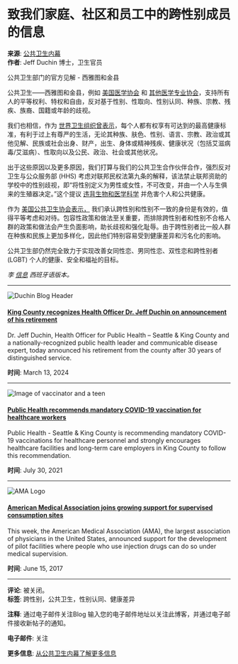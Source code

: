 # 致我们家庭、社区和员工中的跨性别成员的信息

**来源**: [公共卫生内幕](https://publichealthinsider.com/zh-CN/)  
**作者**: Jeff Duchin 博士，卫生官员  

公共卫生部门的官方见解 - 西雅图和金县

公共卫生——西雅图和金县，例如 [美国医学协会](https://na01.safelinks.protection.outlook.com/?url=https%3A%2F%2Fwire.ama-assn.org%2Fama-news%2Fama-takes-several-actions-supporting-transgender-patients&data=02%7C01%7CLindsay.Bosslet%40kingcounty.gov%7C697ddbb9d2b24dd80fc208d63924d016%7Cbae5059a76f049d7999672dfe95d69c7%7C0%7C0%7C636759227597966971&sdata=P97yk8qNUPSwU9P6cA68pbOHrAaFv7hnoSKDfTYfx1g%3D&reserved=0) 和 [其他医学专业协会](https://na01.safelinks.protection.outlook.com/?url=https%3A%2F%2Fwww.aap.org%2Fen-us%2Fabout-the-aap%2Faap-press-room%2FPages%2FAAP-Statement-in-Support-of-Transgender-Children-Adolescent-and-Young-Adults.aspx&data=02%7C01%7CLindsay.Bosslet%40kingcounty.gov%7C697ddbb9d2b24dd80fc208d63924d016%7Cbae5059a76f049d7999672dfe95d69c7%7C0%7C0%7C636759227597966971&sdata=KNJtUwjoIuyMyXtJfA3peg%2FRl5DlRZfAP8w5lVRnbpM%3D&reserved=0)，支持所有人的平等权利、特权和自由，反对基于性别、性取向、性别认同、种族、宗教、残疾、族裔、国籍或年龄的歧视。

我们也相信，作为 [世界卫生组织曾表示](https://na01.safelinks.protection.outlook.com/?url=https%3A%2F%2Fwww.who.int%2Fhiv%2Ftopics%2Ftransgender%2Fabout%2Fen%2F&data=02%7C01%7CLindsay.Bosslet%40kingcounty.gov%7C697ddbb9d2b24dd80fc208d63924d016%7Cbae5059a76f049d7999672dfe95d69c7%7C0%7C0%7C636759227597966971&sdata=rJ7nXkh0QIO4Kp3s97mlsAFcSOvHrFXfapdaV8UfSFM%3D&reserved=0)，每个人都有权享有可达到的最高健康标准，有利于过上有尊严的生活，无论其种族、肤色、性别、语言、宗教、政治或其他见解、民族或社会出身、财产，出生、身体或精神残疾、健康状况（包括艾滋病毒/艾滋病）、性取向以及公民、政治、社会或其他状况。

出于这些原因以及更多原因，我们打算与我们的公共卫生合作伙伴合作，强烈反对卫生与公众服务部 (HHS) 考虑对联邦民权法第九条的解释，该法禁止联邦资助的学校中的性别歧视，即“将性别定义为男性或女性，不可改变，并由一个人与生俱来的生殖器决定。”这个提议 [违背生物和医学科学](https://na01.safelinks.protection.outlook.com/?url=https%3A%2F%2Fwww.idsociety.org%2Fnews--publications-new%2Farticles%2F2018%2Fpolicies-marginalizing-transgender-people-run-counter-to-science-public-health%2F&data=02%7C01%7CLindsay.Bosslet%40kingcounty.gov%7C697ddbb9d2b24dd80fc208d63924d016%7Cbae5059a76f049d7999672dfe95d69c7%7C0%7C0%7C636759227597966971&sdata=4WtHceB97Qc%2FdTGepcVtCFqqD%2BkMi7u0r%2FejWsz9OdE%3D&reserved=0) 并危害个人和公共健康。

作为 [美国公共卫生协会表示，](https://na01.safelinks.protection.outlook.com/?url=https%3A%2F%2Fwww.apha.org%2Fpolicies-and-advocacy%2Fpublic-health-policy-statements%2Fpolicy-database%2F2017%2F01%2F26%2Fpromoting-transgender-and-gender-minority-health-through-inclusive-policies-and-practices&data=02%7C01%7CLindsay.Bosslet%40kingcounty.gov%7C697ddbb9d2b24dd80fc208d63924d016%7Cbae5059a76f049d7999672dfe95d69c7%7C0%7C0%7C636759227597966971&sdata=ZTnR4yCnxpNnTHQvZFcdz34ZGyWQsC8RPqLz3yynrMY%3D&reserved=0) 我们承认跨性别和性别不一致的身份是有效的，值得平等考虑和对待。包容性政策和做法至关重要，而排除跨性别者和性别不合格人群的政策和做法会产生负面影响，助长歧视和强化耻辱。由于跨性别者比一般人群在种族和民族上更加多样化，因此他们特别容易受到健康差异和污名化的影响。

公共卫生部仍然完全致力于实现改善女同性恋、男同性恋、双性恋和跨性别者 (LGBT) 个人的健康、安全和福祉的目标。

_李 [信息](https://publichealthinsider.com/zh-CN/translations/un-mensaje-para-los-miembros-transgenero-de-nuestras-familias-comunidades-y-fuerza-laboral/) 西班牙语版本。_

---

![Duchin Blog Header](https://i0.wp.com/publichealthinsider.com/wp-content/uploads/2024/03/Duchin-Blog-Header-image-1200x675-1.png?fit=1200%2C675&ssl=1&resize=350%2C200)

#### [King County recognizes Health Officer Dr. Jeff Duchin on announcement of his retirement](https://publichealthinsider.com/2024/03/13/king-county-recognizes-health-officer-dr-jeff-duchin-on-announcement-of-his-retirement/)

Dr. Jeff Duchin, Health Officer for Public Health – Seattle & King County and a nationally-recognized public health leader and communicable disease expert, today announced his retirement from the county after 30 years of distinguished service.  

**时间**: March 13, 2024  

---

![Image of vaccinator and a teen](https://i0.wp.com/publichealthinsider.com/wp-content/uploads/2021/05/teen-vaccination.jpg?resize=350%2C200&ssl=1)

#### [Public Health recommends mandatory COVID-19 vaccination for healthcare workers](https://publichealthinsider.com/2021/07/30/public-health-recommends-mandatory-covid-19-vaccination-for-healthcare-workers/)

Public Health - Seattle & King County is recommending mandatory COVID-19 vaccinations for healthcare personnel and strongly encourages healthcare facilities and long-term care employers in King County to follow this recommendation.  

**时间**: July 30, 2021 

---

![AMA Logo](https://i0.wp.com/publichealthinsider.com/wp-content/uploads/2017/06/ama-logo-for-website1.jpg?fit=991%2C427&ssl=1&resize=350%2C200)

#### [American Medical Association joins growing support for supervised consumption sites](https://publichealthinsider.com/2017/06/15/american-medical-association-joins-growing-support-for-supervised-consumption-sites/)

This week, the American Medical Association (AMA), the largest association of physicians in the United States, announced support for the development of pilot facilities where people who use injection drugs can do so under medical supervision.  

**时间**: June 15, 2017  

--- 

**评论**: 被关闭。  
**标签**: 跨性别，公共卫生，性别认同、健康差异  

**注释**: 通过电子邮件关注Blog 输入您的电子邮件地址以关注此博客，并通过电子邮件接收新帖子的通知。 

**电子邮件**: 关注  

**更多信息**: [从公共卫生内幕了解更多信息](https://publichealthinsider.com/zh-CN/)
